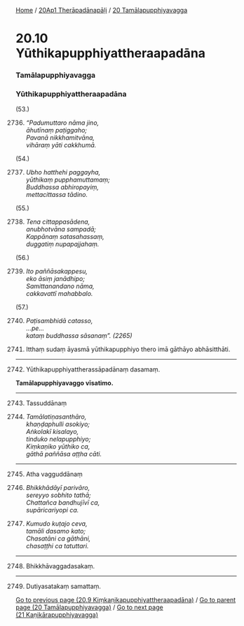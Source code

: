 
[Home](/) / [20Ap1 Therāpadānapāḷi](../../20Ap1.md) / [20 Tamālapupphiyavagga](../20.md)

# 20.10 Yūthikapupphiyattheraapadāna

### Tamālapupphiyavagga

### Yūthikapupphiyattheraapadāna

(53.)

2736. _“Padumuttaro nāma jino,_  
_āhutīnaṃ paṭiggaho;_  
_Pavanā nikkhamitvāna,_  
_vihāraṃ yāti cakkhumā._  


(54.)

2737. _Ubho hatthehi paggayha,_  
_yūthikaṃ pupphamuttamaṃ;_  
_Buddhassa abhiropayiṃ,_  
_mettacittassa tādino._  


(55.)

2738. _Tena cittappasādena,_  
_anubhotvāna sampadā;_  
_Kappānaṃ satasahassaṃ,_  
_duggatiṃ nupapajjahaṃ._  


(56.)

2739. _Ito paññāsakappesu,_  
_eko āsiṃ janādhipo;_  
_Samittanandano nāma,_  
_cakkavattī mahabbalo._  


(57.)

2740. _Paṭisambhidā catasso,_  
_…pe…_  
_kataṃ buddhassa sāsanaṃ”. (2265)_  


2741. Itthaṃ sudaṃ āyasmā yūthikapupphiyo thero imā gāthāyo abhāsitthāti.

---

2742. Yūthikapupphiyattherassāpadānaṃ dasamaṃ.

  
**Tamālapupphiyavaggo vīsatimo.**



---

2743. Tassuddānaṃ



2744. _Tamālatiṇasanthāro,_  
_khaṇḍaphulli asokiyo;_  
_Aṅkolakī kisalayo,_  
_tinduko nelapupphiyo;_  
_Kiṃkaṇiko yūthiko ca,_  
_gāthā paññāsa aṭṭha cāti._  


---

2745. Atha vagguddānaṃ



2746. _Bhikkhādāyī parivāro,_  
_sereyyo sobhito tathā;_  
_Chattañca bandhujīvī ca,_  
_supāricariyopi ca._  


2747. _Kumudo kuṭajo ceva,_  
_tamāli dasamo kato;_  
_Chasatāni ca gāthāni,_  
_chasaṭṭhi ca tatuttari._  


---

2748. Bhikkhāvaggadasakaṃ.



---

2749. Dutiyasatakaṃ samattaṃ.



[Go to previous page (20.9 Kiṃkaṇikapupphiyattheraapadāna)](20.9.md) / [Go to parent page (20 Tamālapupphiyavagga)](../20.md) / [Go to next page (21 Kaṇikārapupphiyavagga)](../21.md)


